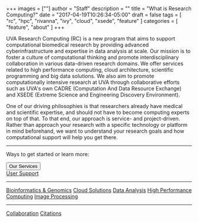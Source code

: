 +++
images = [""]
author = "Staff"
description = ""
title = "What is Research Computing?"
date = "2017-04-19T10:26:34-05:00"
draft = false
tags = [
  "rc",
  "hpc",
  "rivanna",
  "ivy",
  "cloud",
  "xsede",
  "feature"
]
categories = [
  "feature",
  "about"
]
+++

UVA Research Computing (RC) is a new program that aims to support computational biomedical research by providing advanced cyberinfrastructure and expertise in data analysis at scale. Our mission is to foster a culture of computational thinking and promote interdisciplinary collaboration in various data-driven research domains. We offer services related to high performance computing, cloud architecture, scientific programming and big data solutions. We also aim to promote computationally intensive research at UVA through collaborative efforts such as UVA's own CADRE (Computation And Data Resource Exchange) and XSEDE (Extreme Science and Engineering Discovery Environment).

One of our driving philosophies is that researchers already have medical and scientific expertise, and should not have to become computing experts on top of that. To that end, our approach is service- and project-driven. 
Rather than approach your research with a specific technology or platform in mind beforehand, we want to understand your research goals and how computational support will help you get there.

- - -

<p class=lead>Ways to get started or learn more:</p>

<div class="btn-group">
  <button type="button" class="btn btn-warning dropdown-toggle" data-toggle="dropdown" aria-haspopup="true" aria-expanded="false">
    Our Services
  </button>
  <div class="dropdown-menu">
    <a class="dropdown-item" href="/support">User Support</a>
    <hr/>
    <a class="dropdown-item" href="/userinfo/hpc/software/bioinformatics">Bioinformatics &amp; Genomics</a>
    <a class="dropdown-item" href="/service/cloud">Cloud Solutions</a>
    <a class="dropdown-item" href="/service/dac">Data Analysis</a>
    <a class="dropdown-item" href="/service/high-performance-computing/">High Performance Computing</a>
    <a class="dropdown-item" href="/service/imaging/">Image Processing</a>
    <hr/>
    <a class="dropdown-item" href="/form/support-request/">Collaboration</a>
    <a class="dropdown-item" href="/service/acknowledgement">Citations</a>
  </div>
</div>

